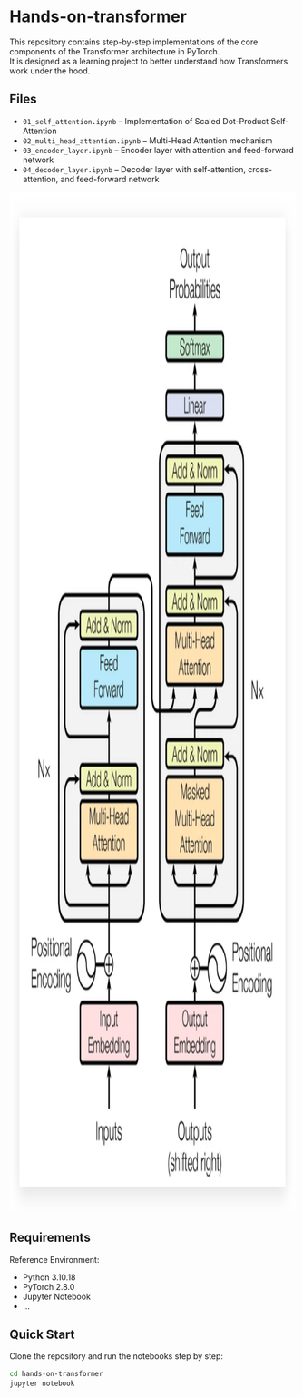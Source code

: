 # Hands-on-transformer

This repository contains step-by-step implementations of the core components of the Transformer architecture in PyTorch.  
It is designed as a learning project to better understand how Transformers work under the hood.

## Files
- `01_self_attention.ipynb` – Implementation of Scaled Dot-Product Self-Attention  
- `02_multi_head_attention.ipynb` – Multi-Head Attention mechanism  
- `03_encoder_layer.ipynb` – Encoder layer with attention and feed-forward network  
- `04_decoder_layer.ipynb` – Decoder layer with self-attention, cross-attention, and feed-forward network

<img width="1000" height="1800" alt="image" src="Images/transformer.png" />

## Requirements
Reference Environment:
- Python 3.10.18
- PyTorch 2.8.0
- Jupyter Notebook
- ...

## Quick Start
Clone the repository and run the notebooks step by step:

```bash
cd hands-on-transformer
jupyter notebook
```
